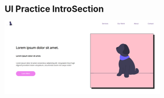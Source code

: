 # UI Practice IntroSection

![Main-Img](https://github.com/WebDevloper1971/Introsection/blob/main/snapshot.png)